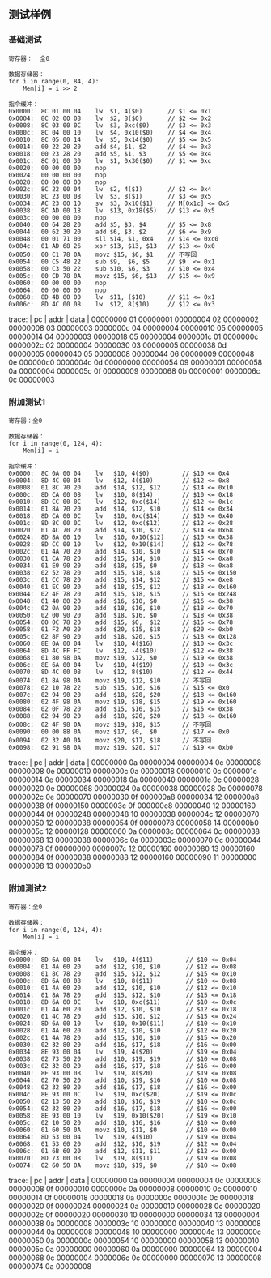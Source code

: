 
## 测试样例

### 基础测试

```
寄存器：  全0

数据存储器：
for i in range(0, 84, 4):
    Mem[i] = i >> 2

指令缓冲：
0x0000:  8C 01 00 04    lw  $1, 4($0)       // $1 <= 0x1
0x0004:  8C 02 00 08    lw  $2, 8($0)       // $2 <= 0x2
0x0008:  8C 03 00 0C    lw  $3, 0xc($0)     // $3 <= 0x3
0x000c:  8C 04 00 10    lw  $4, 0x10($0)    // $4 <= 0x4
0x0010:  8C 05 00 14    lw  $5, 0x14($0)    // $5 <= 0x5
0x0014:  00 22 20 20    add $4, $1, $2      // $4 <= 0x3
0x0018:  00 23 28 20    add $5, $1, $3      // $5 <= 0x4
0x001c:  8C 01 00 30    lw  $1, 0x30($0)    // $1 <= 0xc
0x0020:  00 00 00 00    nop
0x0024:  00 00 00 00    nop
0x0028:  00 00 00 00    nop
0x002c:  8C 22 00 04    lw  $2, 4($1)       // $2 <= 0x4
0x0030:  8C 23 00 08    lw  $3, 8($1)       // $3 <= 0x5
0x0034:  AC 23 00 10    sw  $3, 0x10($1)    // M[0x1c] <= 0x5
0x0038:  8C AD 00 18    lw  $13, 0x18($5)   // $13 <= 0x5
0x003c:  00 00 00 00    nop
0x0040:  00 64 28 20    add $5, $3, $4      // $5 <= 0x8
0x0044:  00 62 30 20    add $6, $3, $2      // $6 <= 0x9
0x0048:  00 01 71 00    sll $14, $1, 0x4    // $14 <= 0xc0
0x004c:  01 AD 68 26    xor $13, $13, $13   // $13 <= 0x0
0x0050:  00 C1 78 0A    movz $15, $6, $1    // 不写回
0x0054:  00 C5 48 22    sub $9,  $6, $5     // $9  <= 0x1
0x0058:  00 C3 50 22    sub $10, $6, $3     // $10 <= 0x4
0x005c:  00 CD 78 0A    movz $15, $6, $13   // $15 <= 0x9
0x0060:  00 00 00 00    nop
0x0064:  00 00 00 00    nop
0x0068:  8D 4B 00 00    lw  $11, ($10)      // $11 <= 0x1
0x006c:  8D 4C 00 08    lw  $12, 8($10)     // $12 <= 0x3
```

trace:
|  pc  | addr |  data  |
00000000  01   00000001
00000004  02   00000002
00000008  03   00000003
0000000c  04   00000004
00000010  05   00000005
00000014  04   00000003
00000018  05   00000004
0000001c  01   0000000c
0000002c  02   00000004
00000030  03   00000005
00000038  0d   00000005
00000040  05   00000008
00000044  06   00000009
00000048  0e   000000c0
0000004c  0d   00000000
00000054  09   00000001
00000058  0a   00000004
0000005c  0f   00000009
00000068  0b   00000001
0000006c  0c   00000003


### 附加测试1

```
寄存器：全0

数据存储器：
for i in range(0, 124, 4):
    Mem[i] = i

指令缓冲：
0x0000:  8C 0A 00 04    lw   $10, 4($0)         // $10 <= 0x4
0x0004:  8D 4C 00 04    lw   $12, 4($10)        // $12 <= 0x8
0x0008:  01 8C 70 20    add  $14, $12, $12      // $14 <= 0x10
0x000c:  8D CA 00 08    lw   $10, 8($14)        // $10 <= 0x18
0x0010:  8D CC 00 0C    lw   $12, 0xc($14)      // $12 <= 0x1c
0x0014:  01 8A 70 20    add  $14, $12, $10      // $14 <= 0x34
0x0018:  8D CA 00 0C    lw   $10, 0xc($14)      // $10 <= 0x40
0x001c:  8D 8C 00 0C    lw   $12, 0xc($12)      // $12 <= 0x28
0x0020:  01 4C 70 20    add  $14, $10, $12      // $14 <= 0x68
0x0024:  8D 8A 00 10    lw   $10, 0x10($12)     // $10 <= 0x38
0x0028:  8D CC 00 10    lw   $12, 0x10($14)     // $12 <= 0x78
0x002c:  01 4A 70 20    add  $14, $10, $10      // $14 <= 0x70
0x0030:  01 CA 78 20    add  $15, $14, $10      // $15 <= 0xa8
0x0034:  01 E0 90 20    add  $18, $15, $0       // $18 <= 0xa8
0x0038:  02 52 78 20    add  $15, $18, $18      // $15 <= 0x150
0x003c:  01 CC 78 20    add  $15, $14, $12      // $15 <= 0xe8
0x0040:  01 EC 90 20    add  $18, $15, $12      // $18 <= 0x160
0x0044:  02 4F 78 20    add  $15, $18, $15      // $15 <= 0x248
0x0048:  01 40 80 20    add  $16, $10, $0       // $16 <= 0x38
0x004c:  02 0A 90 20    add  $18, $16, $10      // $18 <= 0x70
0x0050:  02 00 90 20    add  $18, $16, $0       // $18 <= 0x38
0x0054:  00 0C 78 20    add  $15, $0,  $12      // $15 <= 0x78
0x0058:  01 F2 A0 20    add  $20, $15, $18      // $20 <= 0xb0
0x005c:  02 8F 90 20    add  $18, $20, $15      // $18 <= 0x128
0x0060:  8E 0A 00 04    lw   $10, 4($16)        // $10 <= 0x3c
0x0064:  8D 4C FF FC    lw   $12, -4($10)       // $12 <= 0x38
0x0068:  01 80 98 0A    movz $19, $12, $0       // $19 <= 0x38
0x006c:  8E 6A 00 04    lw   $10, 4($19)        // $10 <= 0x3c
0x0070:  8D 4C 00 08    lw   $12, 8($10)        // $12 <= 0x44
0x0074:  01 8A 98 0A    movz $19, $12, $10      // 不写回
0x0078:  02 10 78 22    sub  $15, $16, $16      // $15 <= 0x0
0x007c:  02 94 90 20    add  $18, $20, $20      // $18 <= 0x160
0x0080:  02 4F 98 0A    movz $19, $18, $15      // $19 <= 0x160
0x0084:  02 0F 78 20    add  $15, $16, $15      // $15 <= 0x38
0x0088:  02 94 90 20    add  $18, $20, $20      // $18 <= 0x160
0x008c:  02 4F 98 0A    movz $19, $18, $15      // 不写回
0x0090:  00 00 88 0A    movz $17, $0,  $0       // $17 <= 0x0
0x0094:  02 32 A0 0A    movz $20, $17, $18      // 不写回
0x0098:  02 91 98 0A    movz $19, $20, $17      // $19 <= 0xb0
```

trace:
|  pc  | addr |  data  |
00000000  0a   00000004
00000004  0c   00000008
00000008  0e   00000010
0000000c  0a   00000018
00000010  0c   0000001c
00000014  0e   00000034
00000018  0a   00000040
0000001c  0c   00000028
00000020  0e   00000068
00000024  0a   00000038
00000028  0c   00000078
0000002c  0e   00000070
00000030  0f   000000a8
00000034  12   000000a8
00000038  0f   00000150
0000003c  0f   000000e8
00000040  12   00000160
00000044  0f   00000248
00000048  10   00000038
0000004c  12   00000070
00000050  12   00000038
00000054  0f   00000078
00000058  14   000000b0
0000005c  12   00000128
00000060  0a   0000003c
00000064  0c   00000038
00000068  13   00000038
0000006c  0a   0000003c
00000070  0c   00000044
00000078  0f   00000000
0000007c  12   00000160
00000080  13   00000160
00000084  0f   00000038
00000088  12   00000160
00000090  11   00000000
00000098  13   000000b0


### 附加测试2
```
寄存器：全0

数据存储器：
for i in range(0, 124, 4):
    Mem[i] = i

指令缓冲：
0x0000:  8D 6A 00 04    lw   $10, 4($11)         // $10 <= 0x04
0x0004:  01 4A 60 20    add  $12, $10, $10       // $12 <= 0x08
0x0008:  01 8C 78 20    add  $15, $12, $12       // $15 <= 0x10
0x000c:  8D 6A 00 08    lw   $10, 8($11)         // $10 <= 0x08
0x0010:  01 4A 60 20    add  $12, $10, $10       // $12 <= 0x10
0x0014:  01 8A 78 20    add  $15, $12, $10       // $15 <= 0x18
0x0018:  8D 6A 00 0C    lw   $10, 0xc($11)       // $10 <= 0x0c
0x001c:  01 4A 60 20    add  $12, $10, $10       // $12 <= 0x18
0x0020:  01 4C 78 20    add  $15, $10, $12       // $15 <= 0x24
0x0024:  8D 6A 00 10    lw   $10, 0x10($11)      // $10 <= 0x10
0x0028:  01 4A 60 20    add  $12, $10, $10       // $12 <= 0x20
0x002c:  01 4A 78 20    add  $15, $10, $10       // $15 <= 0x20
0x0030:  02 32 80 20    add  $16, $17, $18       // $16 <= 0x00
0x0034:  8E 93 00 04    lw   $19, 4($20)         // $19 <= 0x04
0x0038:  02 73 50 20    add  $10, $19, $19       // $10 <= 0x08
0x003c:  02 32 80 20    add  $16, $17, $18       // $16 <= 0x00
0x0040:  8E 93 00 08    lw   $19, 8($20)         // $19 <= 0x08
0x0044:  02 70 50 20    add  $10, $19, $16       // $10 <= 0x08
0x0048:  02 32 80 20    add  $16, $17, $18       // $16 <= 0x00
0x004c:  8E 93 00 0C    lw   $19, 0xc($20)       // $19 <= 0x0c
0x0050:  02 13 50 20    add  $10, $16, $19       // $10 <= 0x0c
0x0054:  02 32 80 20    add  $16, $17, $18       // $16 <= 0x00
0x0058:  8E 93 00 10    lw   $19, 0x10($20)      // $19 <= 0x10
0x005c:  02 10 50 20    add  $10, $16, $16       // $10 <= 0x00
0x0060:  01 60 50 0A    movz $10, $11, $0        // $10 <= 0x00
0x0064:  8D 53 00 04    lw   $19, 4($10)         // $19 <= 0x04
0x0068:  01 53 60 20    add  $12, $10, $19       // $12 <= 0x04
0x006c:  01 6B 60 20    add  $12, $11, $11       // $12 <= 0x00
0x0070:  8D 73 00 08    lw   $19, 8($11)         // $19 <= 0x08
0x0074:  02 60 50 0A    movz $10, $19, $0        // $10 <= 0x08
```

trace:
|  pc  | addr |  data  |
00000000  0a   00000004
00000004  0c   00000008
00000008  0f   00000010
0000000c  0a   00000008
00000010  0c   00000010
00000014  0f   00000018
00000018  0a   0000000c
0000001c  0c   00000018
00000020  0f   00000024
00000024  0a   00000010
00000028  0c   00000020
0000002c  0f   00000020
00000030  10   00000000
00000034  13   00000004
00000038  0a   00000008
0000003c  10   00000000
00000040  13   00000008
00000044  0a   00000008
00000048  10   00000000
0000004c  13   0000000c
00000050  0a   0000000c
00000054  10   00000000
00000058  13   00000010
0000005c  0a   00000000
00000060  0a   00000000
00000064  13   00000004
00000068  0c   00000004
0000006c  0c   00000000
00000070  13   00000008
00000074  0a   00000008